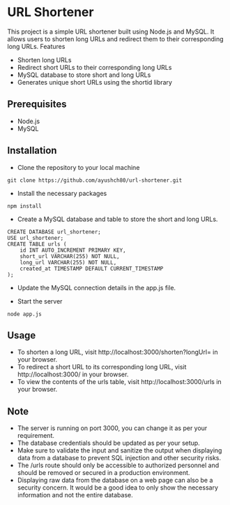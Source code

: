 # URL Shortener

This project is a simple URL shortener built using Node.js and MySQL. It allows users to shorten long URLs and redirect them to their corresponding long URLs.
Features

-    Shorten long URLs
-    Redirect short URLs to their corresponding long URLs
-    MySQL database to store short and long URLs
-    Generates unique short URLs using the shortid library

## Prerequisites

-    Node.js
-    MySQL

## Installation

-    Clone the repository to your local machine

```
git clone https://github.com/ayushch80/url-shortener.git
```

-    Install the necessary packages

```
npm install
```

-    Create a MySQL database and table to store the short and long URLs.
```
CREATE DATABASE url_shortener;
USE url_shortener;
CREATE TABLE urls (
    id INT AUTO_INCREMENT PRIMARY KEY,
    short_url VARCHAR(255) NOT NULL,
    long_url VARCHAR(255) NOT NULL,
    created_at TIMESTAMP DEFAULT CURRENT_TIMESTAMP
);
```

-    Update the MySQL connection details in the app.js file.

-    Start the server
```
node app.js
```

## Usage

-    To shorten a long URL, visit http://localhost:3000/shorten?longUrl=<long-url> in your browser.
-    To redirect a short URL to its corresponding long URL, visit http://localhost:3000/<short-url> in your browser.
-    To view the contents of the urls table, visit http://localhost:3000/urls in your browser.

## Note

 -   The server is running on port 3000, you can change it as per your requirement.
 -   The database credentials should be updated as per your setup.
 -   Make sure to validate the input and sanitize the output when displaying data from a database to prevent SQL injection and other security risks.
 -   The /urls route should only be accessible to authorized personnel and should be removed or secured in a production environment.
 -   Displaying raw data from the database on a web page can also be a security concern. It would be a good idea to only show the necessary information and not the entire database.
